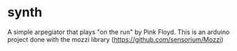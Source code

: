 # synth
 
A simple arpegiator that plays "on the run" by Pink Floyd.
This is an arduino project done with the mozzi library (https://github.com/sensorium/Mozzi)
